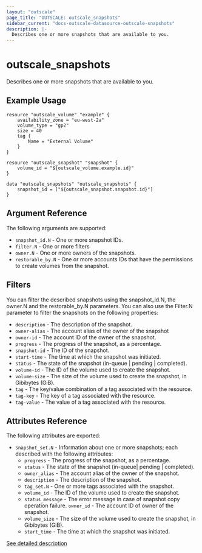 ```yaml
---
layout: "outscale"
page_title: "OUTSCALE: outscale_snapshots"
sidebar_current: "docs-outscale-datasource-outscale-snapshots"
description: |-
  Describes one or more snapshots that are available to you.
---
```


# outscale_snapshots

Describes one or more snapshots that are available to you.

## Example Usage

```hcl
resource "outscale_volume" "example" {
    availability_zone = "eu-west-2a"
    volume_type = "gp2"
    size = 40
    tag {
        Name = "External Volume"
    }
}

resource "outscale_snapshot" "snapshot" {
    volume_id = "${outscale_volume.example.id}"
}

data "outscale_snapshots" "outscale_snapshots" {
    snapshot_id = ["${outscale_snapshot.snapshot.id}"]
}
```

## Argument Reference

The following arguments are supported:

* `snapshot_id.N` - One or more snapshot IDs.
* `filter.N` - One or more filters
* `owner.N` - One or more owners of the snapshots.
* `restorable_by.N` - One or more accounts IDs that have the permissions to create volumes from the snapshot.

## Filters

You can filter the described snapshots using the snapshot_id.N, the owner.N and the restorable_by.N parameters.
You can also use the Filter.N parameter to filter the snapshots on the following properties:

* `description` - The description of the snapshot.
* `owner-alias` - The account alias of the owner of the snapshot
* `owner-id` - The account ID of the owner of the snapshot.
* `progress` - The progress of the snapshot, as a percentage.
* `snapshot-id` - The ID of the snapshot.
* `start-time` - The time at which the snapshot was initiated.
* `status` - The state of the snapshot (in-queue | pending | completed).
* `volume-id` - The ID of the volume used to create the snapshot.
* `volume-size` - The size of the volume used to create the snapshot, in Gibibytes (GiB).
* `tag` - The key/value combination of a tag associated with the resource.
* `tag-key` - The key of a tag associated with the resource.
* `tag-value` - The value of a tag associated with the resource.

## Attributes Reference

The following attributes are exported:

* `snapshot_set.N` - Information about one or more snapshots; each described with the following attributes:
  * `progress` - The progress of the snapshot, as a percentage.
  * `status` - The state of the snapshot (in-queue| pending | completed).
  * `owner_alias` - The account alias of the owner of the snapshot.
  * `description` - The description of the snapshot.
  * `tag_set.N` - One or more tags associated with the snapshot.
  * `volume_id` - The ID of the volume used to create the snapshot.
  * `status_message` - The error message in case of snapshot copy operation failure.
   `owner_id` - The account ID of owner of the snapshot.
  * `volume_size` - The size of the volume used to create the snapshot, in Gibibytes (GiB).
  * `start_time` - The time at which the snapshot was initiated.

[See detailed description](http://docs.outscale.com/api_fcu/operations/Action_DescribeSnapshots_get.html#_api_fcu-action_describesnapshots_get)
